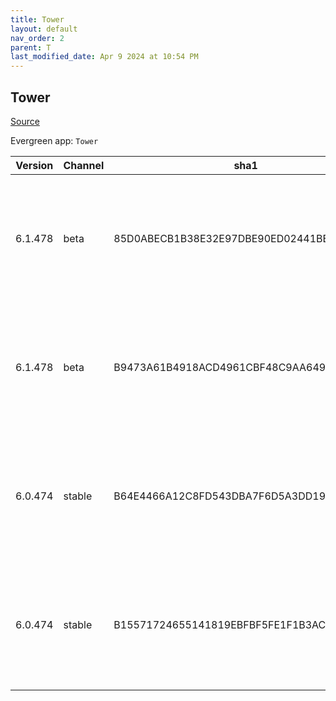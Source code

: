 ```yaml
---
title: Tower
layout: default
nav_order: 2
parent: T
last_modified_date: Apr 9 2024 at 10:54 PM
---
```


## Tower

[Source](https://www.git-tower.com/windows/)

Evergreen app: `Tower`

| Version | Channel | sha1                                     | Type | URI                                                                                                                                                  |
| ------- | ------- | ---------------------------------------- | ---- | ---------------------------------------------------------------------------------------------------------------------------------------------------- |
| 6.1.478 | beta    | 85D0ABECB1B38E32E97DBE90ED02441BEA7EBD2D | exe  | [https://www.git-tower.com/apps/tower3-win/478-d48e5ee2/Tower-6.1.478.exe](https://www.git-tower.com/apps/tower3-win/478-d48e5ee2/Tower-6.1.478.exe) |
| 6.1.478 | beta    | B9473A61B4918ACD4961CBF48C9AA649B50A68B5 | msi  | [https://www.git-tower.com/apps/tower3-win/478-d48e5ee2/Tower-6.1.478.msi](https://www.git-tower.com/apps/tower3-win/478-d48e5ee2/Tower-6.1.478.msi) |
| 6.0.474 | stable  | B64E4466A12C8FD543DBA7F6D5A3DD19AB7F9276 | exe  | [https://www.git-tower.com/apps/tower3-win/474-510807f7/Tower-6.0.474.exe](https://www.git-tower.com/apps/tower3-win/474-510807f7/Tower-6.0.474.exe) |
| 6.0.474 | stable  | B15571724655141819EBFBF5FE1F1B3ACD121B69 | msi  | [https://www.git-tower.com/apps/tower3-win/474-510807f7/Tower-6.0.474.msi](https://www.git-tower.com/apps/tower3-win/474-510807f7/Tower-6.0.474.msi) |
